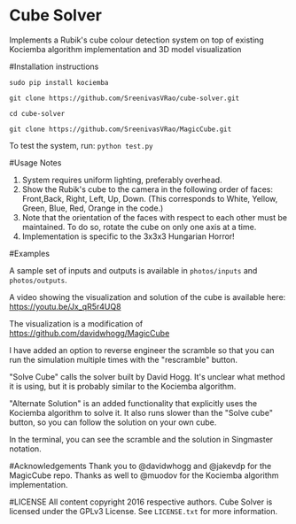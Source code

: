 # Cube Solver
Implements a Rubik's cube colour detection system on top of existing Kociemba algorithm implementation and 3D model visualization


#Installation instructions

`sudo pip install kociemba`

`git clone https://github.com/SreenivasVRao/cube-solver.git`

`cd cube-solver`

`git clone https://github.com/SreenivasVRao/MagicCube.git`

To test the system, run:
`python test.py`


#Usage Notes

1. System requires uniform lighting, preferably overhead.
2. Show the Rubik's cube to the camera in the following order of faces: 
Front,Back, Right, Left, Up, Down. (This corresponds to White, Yellow, Green, Blue, Red, Orange in the code.)
3. Note that the orientation of the faces with respect to each other must be maintained. To do so, rotate the cube on only one axis at a time.
4. Implementation is specific to the 3x3x3 Hungarian Horror!


#Examples

A sample set of inputs and outputs is available in `photos/inputs` and `photos/outputs`.

A video showing the visualization and solution of the cube is available here: https://youtu.be/Jx_qR5r4UQ8

The visualization is a modification of https://github.com/davidwhogg/MagicCube

I have added an option to reverse engineer the scramble so that you can run the simulation multiple times with the "rescramble" button. 

"Solve Cube" calls the solver built by David Hogg. It's unclear what method it is using, but it is probably similar to the Kociemba algorithm.

"Alternate Solution" is an added functionality that explicitly uses the Kociemba algorithm to solve it. It also runs slower than the "Solve cube" button, so you can follow the solution on your own cube.

In the terminal, you can see the scramble and the solution in Singmaster notation.

#Acknowledgements
Thank you to @davidwhogg and @jakevdp for the MagicCube repo. Thanks as well to @muodov for the Kociemba algorithm implementation.

#LICENSE
All content copyright 2016 respective authors. Cube Solver is licensed under the GPLv3 License. See `LICENSE.txt` for more information.



